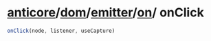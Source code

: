 # [anticore](../../../../#reference)/[dom](../../../#reference)/[emitter](../../#reference)/[on](../#reference)/ <a name="reference">onClick</a>

```js
onClick(node, listener, useCapture)
```